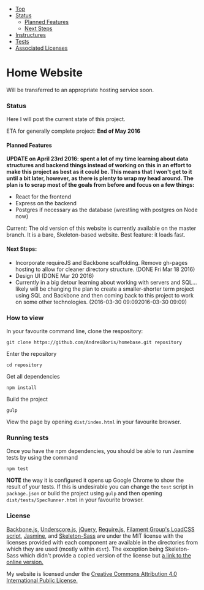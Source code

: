 * [Top](#home-website)
* [Status](#status)
    * [Planned Features](#planned-features)
    * [Next Steps](#next-steps)
* [Instructures](#how-to-view)
* [Tests](#running-tests)
* [Associated Licenses](#license)

# Home Website

Will be transferred to an appropriate hosting service soon.

### Status

Here I will post the current state of this project.

ETA for generally complete project: **End of May 2016**

#### Planned Features

**UPDATE on April 23rd 2016: spent a lot of my time learning about data
structures and backend things instead of working on this in an effort to make
this project as best as it could be. This means that I won't get to it until
a bit later, however, as there is plenty to wrap my head around. The plan is to
scrap most of the goals from before and focus on a few things:**

* React for the frontend
* Express on the backend
* Postgres if necessary as the database (wrestling with postgres on Node now)

Current: The old version of this website is currently available on the master
branch. It is a bare, Skeleton-based website. Best feature: it loads fast.

#### Next Steps:

* Incorporate requireJS and Backbone scaffolding. Remove gh-pages hosting to
allow for cleaner directory structure. (DONE Fri Mar 18 2016)
* Design UI (DONE Mar 20 2016)
* Currently in a big detour learning about working with servers and SQL...
likely will be changing the plan to create a smaller-shorter term project using
SQL and Backbone and then coming back to this project to work on some other
technologies. (2016-03-30 09:092016-03-30 09:09)

### How to view

In your favourite command line, clone the respository:

```
git clone https://github.com/AndreiBoris/homebase.git repository
```

Enter the repository

```
cd repository
```

Get all dependencies

```
npm install
```

Build the project

```
gulp
```

View the page by opening `dist/index.html` in your favourite browser.

### Running tests

Once you have the npm dependencies, you should be able to run Jasmine tests
by using the command

```
npm test
```

**NOTE** the way it is configured it opens up Google Chrome to show the result
of your tests. If this is undesirable you can change the `test` script in
`package.json` or build the project using `gulp` and then opening
`dist/tests/SpecRunner.html` in your favourite browser.

### License

[Backbone.js](https://github.com/jashkenas/backbone),
[Underscore.js](https://github.com/jashkenas/underscore),
[jQuery](https://github.com/jquery/jquery),
[Require.js](https://github.com/requirejs/requirejs),
[Filament Group's LoadCSS script](https://github.com/filamentgroup/loadCSS),
[Jasmine](https://github.com/jasmine/jasmine),
and
[Skeleton-Sass](https://github.com/WhatsNewSaes/Skeleton-Sass)
are under the MIT license with the licenses provided with each component are
available in the directories from which they are used (mostly within `dist`).
The exception being Skeleton-Sass which didn't provide a copied version of the
license but [a link to the online version.](http://opensource.org/licenses/mit-license.php)

My website is licensed under the
[Creative Commons Attribution 4.0 International Public License.](https://github.com/AndreiBoris/homebase/blob/master/LICENSE)
